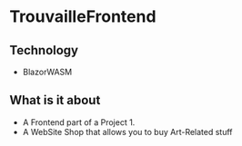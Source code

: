 # TrouvailleFrontend

## Technology

- BlazorWASM

## What is it about

- A Frontend part of a Project 1.
- A WebSite Shop that allows you to buy Art-Related stuff